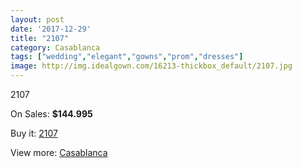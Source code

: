 ```yaml
---
layout: post
date: '2017-12-29'
title: "2107"
category: Casablanca
tags: ["wedding","elegant","gowns","prom","dresses"]
image: http://img.idealgown.com/16213-thickbox_default/2107.jpg
---
```

2107

On Sales: **$144.995**
<a href="https://www.idealgown.com/en/casablanca/6461-2107.html"><amp-img layout="responsive" width="600" height="600" src="//img.idealgown.com/16213-thickbox_default/2107.jpg" alt="2107 0" /></a>
<a href="https://www.idealgown.com/en/casablanca/6461-2107.html"><amp-img layout="responsive" width="600" height="600" src="//img.idealgown.com/16215-thickbox_default/2107.jpg" alt="2107 1" /></a>
<a href="https://www.idealgown.com/en/casablanca/6461-2107.html"><amp-img layout="responsive" width="600" height="600" src="//img.idealgown.com/16214-thickbox_default/2107.jpg" alt="2107 2" /></a>

Buy it: [2107](https://www.idealgown.com/en/casablanca/6461-2107.html "2107")

View more: [Casablanca](https://www.idealgown.com/en/31-casablanca "Casablanca")